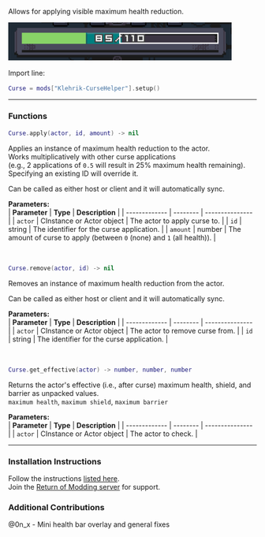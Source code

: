 Allows for applying visible maximum health reduction.  

![CurseHelperShowcase.png](https://github.com/Klehrik/RoRR-CurseHelper/blob/main/CurseHelperShowcase.png?raw=true)

Import line:  
```lua
Curse = mods["Klehrik-CurseHelper"].setup()

```

---

### Functions

```lua
Curse.apply(actor, id, amount) -> nil
```

Applies an instance of maximum health reduction to the actor.  
Works multiplicatively with other curse applications  
(e.g., 2 applications of `0.5` will result in 25% maximum health remaining).  
Specifying an existing ID will override it.  

Can be called as either host or client and it will automatically sync.

**Parameters:**  
| **Parameter** | **Type** | **Description** |
| ------------- | -------- | --------------- |
| `actor`       | CInstance or Actor object | The actor to apply curse to. |
| `id`          | string  | The identifier for the curse application. |
| `amount`      | number  | The amount of curse to apply (between `0` (none) and `1` (all health)). |

<br>

```lua
Curse.remove(actor, id) -> nil
```

Removes an instance of maximum health reduction from the actor.  

Can be called as either host or client and it will automatically sync.

**Parameters:**  
| **Parameter** | **Type** | **Description** |
| ------------- | -------- | --------------- |
| `actor`       | CInstance or Actor object | The actor to remove curse from. |
| `id`          | string  | The identifier for the curse application. |

<br>

```lua
Curse.get_effective(actor) -> number, number, number
```

Returns the actor's effective (i.e., after curse) maximum health, shield, and barrier as unpacked values.  
`maximum health`, `maximum shield`, `maximum barrier`  

**Parameters:**  
| **Parameter** | **Type** | **Description** |
| ------------- | -------- | --------------- |
| `actor`       | CInstance or Actor object | The actor to check. |

---

### Installation Instructions
Follow the instructions [listed here](https://docs.google.com/document/d/1NgLwb8noRLvlV9keNc_GF2aVzjARvUjpND2rxFgxyfw/edit?usp=sharing).  
Join the [Return of Modding server](https://discord.gg/VjS57cszMq) for support.  


### Additional Contributions
@0n_x - Mini health bar overlay and general fixes